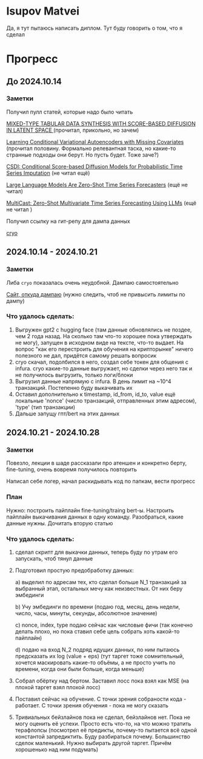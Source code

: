 # Isupov Matvei

Да, я тут пытаюсь написать диплом. Тут буду говорить о том, что я сделал 


# Прогресс

## До 2024.10.14

### Заметки
Получил пулл статей, которые надо было читать 

[MIXED-TYPE TABULAR DATA SYNTHESIS WITH
SCORE-BASED DIFFUSION IN LATENT SPACE
](https://arxiv.org/pdf/2310.09656) (прочитал, прикольно, но зачем)

[Learning Conditional Variational Autoencoders with Missing Covariates](https://arxiv.org/pdf/2203.01218) (прочитал половину. Формально релевантная таска, но какие-то странные подходы они берут. Но пусть будет. Тоже заче?)

[CSDI: Conditional Score-based Diffusion Models for
Probabilistic Time Series Imputation](https://arxiv.org/pdf/2107.03502) (не читал ещё)

[Large Language Models Are
Zero-Shot Time Series Forecasters](https://arxiv.org/pdf/2310.07820) (ещё не читал)

[MultiCast: Zero-Shot Multivariate Time Series
Forecasting Using LLMs](https://arxiv.org/pdf/2405.14748)
(ещё не читал )

Получил ссылку на гит-репу для дампа данных

[cryo](https://github.com/paradigmxyz/cryo)

## 2024.10.14 - 2024.10.21

### Заметки
Либа `cryo` показалась очень неудобной. Дампаю самостоятельно

[Сайт, откуда дампаю](https://app.infura.io/)
(нужно следить, чтоб не привысить лимиты по дампу)

### Что удалось сделать:
1) Выгружен gpt2 с hugging face (там данные обновлялись не поздее, чем 2 года назад. На сколько там что-то хорошее пока утверждать не могу), запущен в исходном виде на тексте, что-то выдает. На вопрос "как его перестроить для обучения на крипторынке" ничего полезного не дал, придётся самому решать вопросик
2) cryo скачал, подолбился в него, создал себе токен для общения с infura. cryo какие-то данные выгружает, но сделки через него так и не получилось выгрузить, только логи/блоки
3) Выгрузил данные напрямую с infura. В день лимит на ~10^4 транзакций. Постепенно буду выкачивать их
4) Оставил дополнительно к timestamp, id_from, id_to, value ещё локальные 'nonce' (число транзакций, отправленных этим адресом), 'type' (тип транзакции)
5) Дальше запущу гпт/bert на этих данных

## 2024.10.21 - 2024.10.28

### Заметки
Повезло, лекции в шаде рассказали про атеншен и конкретно берту, fine-tuning, очень вовремя получилось повторить

Написал себе логер, начал раскидывать код по папкам, вести прогресс


### План
Нужно: построить пайплайн fine-tuning/traing bert-ы. Настроить пайплайн выкачивания данных в одну команду. Разобраться, какие данные нужны. Дочитать вторую статью

### Что удалось сделать:
1) сделал скрипт для выкачки данных, теперь буду по утрам его запускать, чтоб тянул данные

2) Подготовил простую предобработку данных:
    
    a) выделил по адресам тех, кто сделал больше N_1 транзакций за выбранный этап, остальных мечу как неизвестных. От них беру эмбединги
    
    b) Учу эмбединги по времени (подаю год, месяц, день недели, число, часы, минуты, секунды, абсолютное значение)
    
    c) nonce, index, type подаю сейчас как числовые фичи (так конечно делать плохо, но пока ставил себе цель собрать хоть какой-то пайплайн) 
    
    d) подаю на вход N_2 подряд идущих данных, по ним пытаюсь предсказать их  log (value + eps) (тут таргет тоже сомнительный, хочется маскировать какие-то объёмы, а не просто учить по времени, когда они были больше, когда меньше)

3) Собрал обёртку над бертом. Заставил лосс пока взял как MSE (на плохой таргет взял плохой лосс)

4) Поставил сейчас на обучение. С точки зрения собраности кода - работает. С точки зрения обучения - пока не могу сказать
5) Тривиальных бейзлайнов пока не сделал, бейзлайнов нет. Пока не могу оценить её успехи. Просто есть что-то, на что можно тратить терафлопсы 
(посмотрел её предикты, почему-то пытается всё одной константой запредиктить. Буду разбираться почему. Большинство сделок маленький. Нужно выбирать другой таргет. Причём хорошенько над ним подумать)